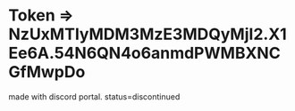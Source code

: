 # Token =>  NzUxMTIyMDM3MzE3MDQyMjI2.X1Ee6A.54N6QN4o6anmdPWMBXNCGfMwpDo  
made with discord portal. status=discontinued
